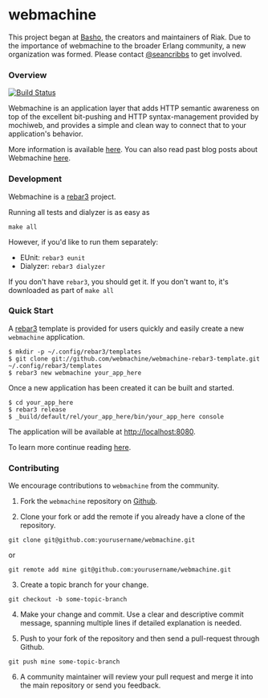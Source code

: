 webmachine
==========

This project began at [Basho](http://basho.com), the creators and
maintainers of Riak. Due to the importance of webmachine to the
broader Erlang community, a new organization was formed. Please
contact [@seancribbs](http://github.com/seancribbs) to get involved.

### Overview

[![Build Status](https://travis-ci.org/webmachine/webmachine.svg?branch=develop)](https://travis-ci.org/webmachine/webmachine)

Webmachine is an application layer that adds HTTP semantic awareness
on top of the excellent bit-pushing and HTTP syntax-management
provided by mochiweb, and provides a simple and clean way to connect
that to your application's behavior.

More information is available
[here](https://github.com/webmachine/webmachine/wiki). You can also
read past blog posts about Webmachine
[here](http://basho.com/tag/webmachine/).

### Development

Webmachine is a [rebar3](http://rebar3.org) project.

Running all tests and dialyzer is as easy as

```
make all
```

However, if you'd like to run them separately:

* EUnit: `rebar3 eunit`
* Dialyzer: `rebar3 dialyzer`


If you don't have `rebar3`, you should get it. If you don't want to,
it's downloaded as part of `make all`

### Quick Start

A [rebar3](http://rebar3.org) template is provided for users quickly
and easily create a new `webmachine` application.

```
$ mkdir -p ~/.config/rebar3/templates
$ git clone git://github.com/webmachine/webmachine-rebar3-template.git ~/.config/rebar3/templates
$ rebar3 new webmachine your_app_here
```

Once a new application has been created it can be built and started.

```
$ cd your_app_here
$ rebar3 release
$ _build/default/rel/your_app_here/bin/your_app_here console
```

The application will be available at [http://localhost:8080](http://localhost:8080).

To learn more continue reading [here](https://github.com/webmachine/webmachine/wiki).

### Contributing

   We encourage contributions to `webmachine` from the community.

   1) Fork the `webmachine` repository on [Github](https://github.com/webmachine/webmachine).
   
   2) Clone your fork or add the remote if you already have a clone of
   the repository.

```
git clone git@github.com:yourusername/webmachine.git
```

or

```
git remote add mine git@github.com:yourusername/webmachine.git
```

   3) Create a topic branch for your change.

```
git checkout -b some-topic-branch
```

   4) Make your change and commit. Use a clear and descriptive commit
      message, spanning multiple lines if detailed explanation is
      needed.
      
   5) Push to your fork of the repository and then send a pull-request
      through Github.

```
git push mine some-topic-branch
```

   6) A community maintainer will review your pull request and merge
      it into the main repository or send you feedback.
